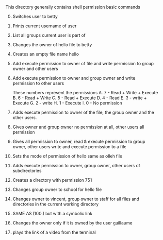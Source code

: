 This directory generally contains shell permission basic commands

0. Switches user to betty
1. Prints current username of user
2. List all groups current user is part of
3. Changes the owner of hello file to betty
4. Creates an empty file name hello
5. Add execute permission to owner of file and write permission to group owner and other users
6. Add execute permission to owner and group owner and write permission to other users

	These numbers represent the permissions
  A. 7 - Read + Write + Execute
  B. 6 - Read + Write
  C. 5 - Read + Execute
  D. 4 - Read
  E. 3 - write + Execute
  G. 2 - write
  H. 1 - Execute
  I. 0 - No permission

7. Adds execute permission to owner of the file, the group owner and the other users.
8. Gives owner and group owner no permission at all, other users all permission
9. Gives all permission to owner, read & execute permission to group owner, other users write and execute permission to a file
10. Sets the mode of permission of hello same as olleh file
11. Adds execute permission to owner, group owner, other users of subdirectories
12. Creates a directory with permission 751
13. Changes group owner to school for hello file
100. Changes owner to vincent, group owner to staff for all files and directories in the current working directory
101. SAME AS (100.) but with a symbolic link
102. Changes the owner only if it is owned by the user guillaume
103. plays the link of a video from the terminal
